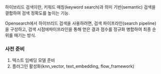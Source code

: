 하이브리드 검색이란, 키워드 매칭(keyword search)과 의미 기반(semantic) 검색을 결합하여 검색 정확도를 높이는 기능.

Opensearch에서 하이브리드 검색을 사용하려면, 검색 파이프라인(search pipeline)을 구성하고, 검색 시점에파이프라인을 통해 얻은 결과 점수를 정규화 병합하여 최종 순위를 매기는 방식.

### 사전 준비
1. 텍스트 임베딩 모델 준비
2. 플러그인 활성화(knn_vector, text_embedding, flow_framework)